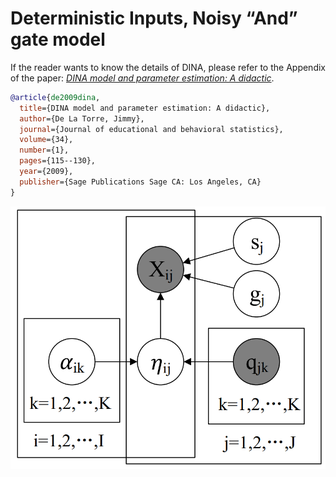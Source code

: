 # Deterministic Inputs, Noisy “And” gate model

If the reader wants to know the details of DINA, please refer to the Appendix of the paper: *[DINA model and parameter estimation: A didactic](https://journals.sagepub.com/doi/10.3102/1076998607309474)*.
```bibtex
@article{de2009dina,
  title={DINA model and parameter estimation: A didactic},
  author={De La Torre, Jimmy},
  journal={Journal of educational and behavioral statistics},
  volume={34},
  number={1},
  pages={115--130},
  year={2009},
  publisher={Sage Publications Sage CA: Los Angeles, CA}
}
```

![model](_static/DINA.png)
